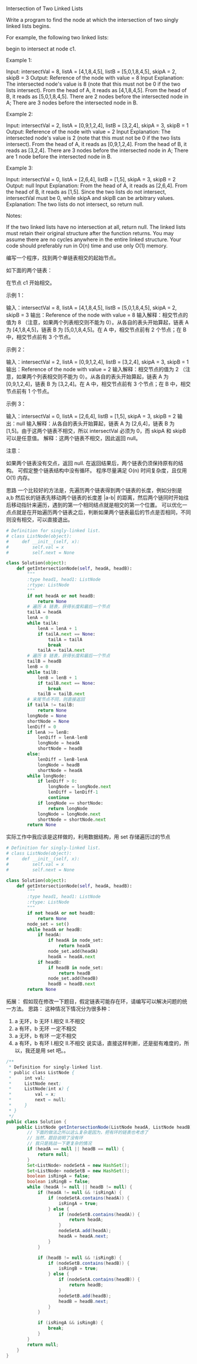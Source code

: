 Intersection of Two Linked Lists

Write a program to find the node at which the intersection of two singly linked lists begins.

For example, the following two linked lists:


begin to intersect at node c1.

 

Example 1:


Input: intersectVal = 8, listA = [4,1,8,4,5], listB = [5,0,1,8,4,5], skipA = 2, skipB = 3
Output: Reference of the node with value = 8
Input Explanation: The intersected node's value is 8 (note that this must not be 0 if the two lists intersect). From the head of A, it reads as [4,1,8,4,5]. From the head of B, it reads as [5,0,1,8,4,5]. There are 2 nodes before the intersected node in A; There are 3 nodes before the intersected node in B.
 

Example 2:


Input: intersectVal = 2, listA = [0,9,1,2,4], listB = [3,2,4], skipA = 3, skipB = 1
Output: Reference of the node with value = 2
Input Explanation: The intersected node's value is 2 (note that this must not be 0 if the two lists intersect). From the head of A, it reads as [0,9,1,2,4]. From the head of B, it reads as [3,2,4]. There are 3 nodes before the intersected node in A; There are 1 node before the intersected node in B.
 

Example 3:


Input: intersectVal = 0, listA = [2,6,4], listB = [1,5], skipA = 3, skipB = 2
Output: null
Input Explanation: From the head of A, it reads as [2,6,4]. From the head of B, it reads as [1,5]. Since the two lists do not intersect, intersectVal must be 0, while skipA and skipB can be arbitrary values.
Explanation: The two lists do not intersect, so return null.
 

Notes:

If the two linked lists have no intersection at all, return null.
The linked lists must retain their original structure after the function returns.
You may assume there are no cycles anywhere in the entire linked structure.
Your code should preferably run in O(n) time and use only O(1) memory.




编写一个程序，找到两个单链表相交的起始节点。

如下面的两个链表：



在节点 c1 开始相交。

 

示例 1：



输入：intersectVal = 8, listA = [4,1,8,4,5], listB = [5,0,1,8,4,5], skipA = 2, skipB = 3
输出：Reference of the node with value = 8
输入解释：相交节点的值为 8 （注意，如果两个列表相交则不能为 0）。从各自的表头开始算起，链表 A 为 [4,1,8,4,5]，链表 B 为 [5,0,1,8,4,5]。在 A 中，相交节点前有 2 个节点；在 B 中，相交节点前有 3 个节点。
 

示例 2：



输入：intersectVal = 2, listA = [0,9,1,2,4], listB = [3,2,4], skipA = 3, skipB = 1
输出：Reference of the node with value = 2
输入解释：相交节点的值为 2 （注意，如果两个列表相交则不能为 0）。从各自的表头开始算起，链表 A 为 [0,9,1,2,4]，链表 B 为 [3,2,4]。在 A 中，相交节点前有 3 个节点；在 B 中，相交节点前有 1 个节点。
 

示例 3：



输入：intersectVal = 0, listA = [2,6,4], listB = [1,5], skipA = 3, skipB = 2
输出：null
输入解释：从各自的表头开始算起，链表 A 为 [2,6,4]，链表 B 为 [1,5]。由于这两个链表不相交，所以 intersectVal 必须为 0，而 skipA 和 skipB 可以是任意值。
解释：这两个链表不相交，因此返回 null。
 

注意：

如果两个链表没有交点，返回 null.
在返回结果后，两个链表仍须保持原有的结构。
可假定整个链表结构中没有循环。
程序尽量满足 O(n) 时间复杂度，且仅用 O(1) 内存。

思路
一个比较好的方法是，先遍历两个链表得到两个链表的长度，例如分别是 a,b 然后长的链表先移动两个链表的长度差 |a-b| 的距离，然后两个链同时开始往后移动指针来遍历，遇到的第一个相同结点就是相交的第一个位置。
可以优化一点点就是在开始遍历两个链表之后，判断如果两个链表最后的节点是否相同，不同则没有相交，可以直接退出。

```PYTHON
# Definition for singly-linked list.
# class ListNode(object):
#     def __init__(self, x):
#         self.val = x
#         self.next = None

class Solution(object):
    def getIntersectionNode(self, headA, headB):
        """
        :type head1, head1: ListNode
        :rtype: ListNode
        """        
        if not headA or not headB:
            return None
        # 遍历 A 链表，获得长度和最后一个节点
        tailA = headA
        lenA = 0
        while tailA:
            lenA = lenA + 1
            if tailA.next == None:
                tailA = tailA
                break
            tailA = tailA.next
        # 遍历 B 链表，获得长度和最后一个节点
        tailB = headB
        lenB = 0
        while tailB:
            lenB = lenB + 1
            if tailB.next == None:
                break
            tailB = tailB.next
        # 末尾节点不同，则直接返回
        if tailA != tailB:
            return None
        longNode = None
        shortNode = None
        lenDiff = 0
        if lenA >= lenB:
            lenDiff = lenA-lenB
            longNode = headA
            shortNode = headB
        else:
            lenDiff = lenB-lenA
            longNode = headB
            shortNode = headA
        while longNode:
            if lenDiff > 0:
                longNode = longNode.next
                lenDiff = lenDiff-1
                continue
            if longNode == shortNode:
                return longNode
            longNode = longNode.next
            shortNode = shortNode.next
        return None
```


实际工作中我应该是这样做的，利用数据结构，用 set 存储遍历过的节点
```PYTHON
# Definition for singly-linked list.
# class ListNode(object):
#     def __init__(self, x):
#         self.val = x
#         self.next = None

class Solution(object):
    def getIntersectionNode(self, headA, headB):
        """
        :type head1, head1: ListNode
        :rtype: ListNode
        """        
        if not headA or not headB:
            return None
        node_set = set()
        while headA or headB:
            if headA:
                if headA in node_set:
                    return headA
                node_set.add(headA)
                headA = headA.next
            if headB:
                if headB in node_set:
                    return headB
                node_set.add(headB)
                headB = headB.next
        return None
```


拓展：
假如现在修改一下题目，假定链表可能存在环，请编写可以解决问题的统一方法。
思路：
这种情况下情况分为很多种：
1. a 无环，b 无环 Ⅰ.相交 Ⅱ.不相交
2. a 有环，b 无环 一定不相交
3. a 无环，b 有环 一定不相交
4. a 有环，b 有环 Ⅰ.相交 Ⅱ.不相交
说实话，直接这样判断，还是挺有难度的，所以，我还是用 set 吧。。
```JAVA
/**
 * Definition for singly-linked list.
 * public class ListNode {
 *     int val;
 *     ListNode next;
 *     ListNode(int x) {
 *         val = x;
 *         next = null;
 *     }
 * }
 */
public class Solution {
    public ListNode getIntersectionNode(ListNode headA, ListNode headB) {
        // 下面的做法之所以这么复杂是因为，把有环的链表也考虑了
        // 当然，题目说明了没有环
        // 我只是挑战一下更复杂的情况
        if (headA == null || headB == null) {
            return null;
        }
        Set<ListNode> nodeSetA = new HashSet();
        Set<ListNode> nodeSetB = new HashSet();
        boolean isRingA = false;
        boolean isRingB = false;
        while (headA != null || headB != null) {
            if (headA != null && !isRingA) {
                if (nodeSetA.contains(headA)) {
                    isRingA = true;
                } else {
                    if (nodeSetB.contains(headA)) {
                        return headA;
                    }
                    nodeSetA.add(headA);
                    headA = headA.next;
                }
            }

            if (headB != null && !isRingB) {
                if (nodeSetB.contains(headB)) {
                    isRingB = true;
                } else {
                    if (nodeSetA.contains(headB)) {
                        return headB;
                    }
                    nodeSetB.add(headB);
                    headB = headB.next;
                }
            }

            if (isRingA && isRingB) {
                break;
            }
        }
        return null;
    }
}
```

